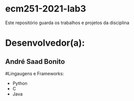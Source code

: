 # ecm251-2021-lab3
Este repositório guarda os trabalhos e projetos da disciplina

# Desenvolvedor(a):
## André Saad Bonito

#Lingaugens e Frameworks:
- Python
- C
- Java
